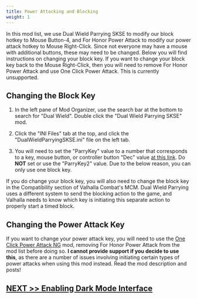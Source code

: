```yaml
---
title: Power Attacking and Blocking
weight: 1
---
```

In this mod list, we use Dual Wield Parrying SKSE to modify our block hotkey to Mouse Button-4, and For Honor Power Attack to modify our power attack hotkey to Mouse Right-Click. Since not everyone may have a mouse with additional buttons, these may need to be changed. Below you will find instructions on changing your block key. If you want to change your block key back to the Mouse Right-Click, then you will need to remove For Honor Power Attack and use One Click Power Attack. This is currently unsupported.

## Changing the Block Key

1. In the left pane of Mod Organizer, use the search bar at the bottom to search for "Dual Wield". Double click the "Dual Wield Parrying SKSE" mod.

2. Click the "INI Files" tab at the top, and click the "DualWieldParryingSKSE.ini" file on the left tab.

3. You will need to set the "ParryKey" value to a number that corresponds to a key, mouse button, or controller button "Dec" value [at this link](https://ck.uesp.net/wiki/Input_Script#DXScanCodes). Do **NOT** set or use the "ParryKey2" value. Due to the below reason, you can only use one block key.

If you do change your block key, you will also need to change the block key in the Compatibility section of Valhalla Combat's MCM. Dual Wield Parrying uses a different system to send the blocking action to the game, and Valhalla needs to know which key is initiating this separate action to properly start a timed block.

## Changing the Power Attack Key

If you want to change your power attack key, you will need to use the [One Click Power Attack NG](https://www.nexusmods.com/skyrimspecialedition/mods/60878) mod, removing For Honor Power Attack from the mod list before doing so. **I cannot provide support if you decide to use this**, as there are a number of issues involving initiating certain types of power attacks when using this mod instead. Read the mod description and posts!

## [NEXT >> Enabling Dark Mode Interface](../darkinterface)
